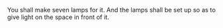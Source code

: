 You shall make seven lamps for it. And the lamps shall be set up so as to give light on the space in front of it.
